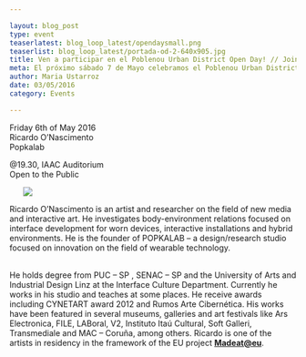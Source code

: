 ```yaml
---

layout: blog_post
type: event
teaserlatest: blog_loop_latest/opendaysmall.png
teaserlist: blog_loop_latest/portada-od-2-640x905.jpg
title: Ven a participar en el Poblenou Urban District Open Day! // Join us for Poblenou Urban District Open Day!
meta: El próximo sábado 7 de Mayo celebramos el Poblenou Urban District Open Day. Ven y participa en un montón de actividades de las 16h a las 19h. // Next Saturday, May 7th, IaaC and Fab Lab Barcelona will be open to the public for the Poblenou Urban District Open Day. It will be plenty of activities from 16h to 19h.
author: Maria Ustarroz
date: 03/05/2016
category: Events

---
```


Friday 6th of May 2016
<br>
Ricardo O’Nascimento
<br>
Popkalab
<br>

@19.30, IAAC Auditorium
<br>
Open to the Public
<br>


<ul><img src= "http://www.fablabbcn.org/img/blog/blog_loop_latest/Ricardo_Onascimiento-798x1024.jpg" align="middle"> </img></ul>




Ricardo O’Nascimento is an artist and researcher on the field of new media and interactive art. He investigates body-environment relations focused on interface development for worn devices, interactive installations and hybrid environments. He is the founder of POPKALAB – a design/research studio focused on innovation on the field of wearable technology.<br>
<br>

He holds degree from PUC – SP , SENAC – SP and the University of Arts and Industrial Design Linz at the Interface Culture Department. Currently he works in his studio and teaches at some places. He receive awards including CYNETART award 2012 and Rumos Arte Cibernética. His works have been featured in several museums, galleries and art festivals like Ars Electronica, FILE, LABoral, V2, Instituto Itaú Cultural, Soft Galleri, Transmediale and MAC – Coruña, among others. Ricardo is one of the artists in residency in the framework of the EU project **[Madeat@eu](https://madeat.eu/)**.




<br>



